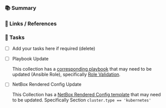 ### :books: Summary
<!-- your summary here emojis ref: https://github.com/yodamad/gitlab-emoji -->



### :link: Links / References
<!-- using a list as any links to other references or links as required. if relevent, describe the link/reference -->


### :construction_worker: Tasks

 - [ ] Add your tasks here if required (delete)

<!-- dont remove tasks below strike through including the checkbox by enclosing in double tidle '~~' -->

- [ ] Playbook Update

    This collection has a [corresponding playbook](https://gitlab.com/nofusscomputing/projects/ansible/ansible_playbooks/-/blob/development/role.yaml) that may need to be updated (Ansible Role), specifically [Role Validation](https://gitlab.com/nofusscomputing/projects/ansible/ansible_playbooks/-/blob/development/tasks/role/validation/nfc_kubernetes.yaml).

- [ ] NetBox Rendered Config Update

    This Collection has a [NetBox Rendered Config template](https://gitlab.com/nofusscomputing/infrastructure/configuration-management/netbox/-/blob/development/templates/cluster.json.j2) that may need to be updated. Specifically Section `cluster.type == 'kubernetes'`
